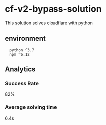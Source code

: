 # cf-v2-bypass-solution
This solution solves cloudflare with python
## environment
```
  python ^3.7
  npm ^6.12
```
## Analytics

### Success Rate
82%

### Average solving time
6.4s
